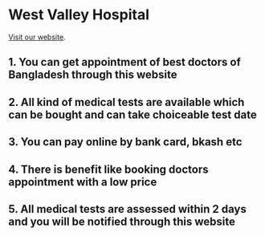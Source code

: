 # West Valley Hospital

[Visit our website](https://west-valley-hospital-ee625.web.app).

## 1. You can get appointment of best doctors of Bangladesh through this website

## 2. All kind of medical tests are available which can be bought and can take choiceable test date

## 3. You can pay online by bank card, bkash etc

## 4. There is benefit like booking doctors appointment with a low price

## 5. All medical tests are assessed within 2 days and you will be notified through this website 

